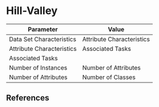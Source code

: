 # Hill-Valley

| Parameter | Value |
| --- | --- |
| Data Set Characteristics | Attribute Characteristics | Associated Tasks | |
| Attribute Characteristics | Associated Tasks | |
| Associated Tasks | | ------------------------ | ------------------------- | ---------------- | |
| Number of Instances | Number of Attributes | Number of Classes |      | |
| Number of Attributes | Number of Classes |      | |

## References

